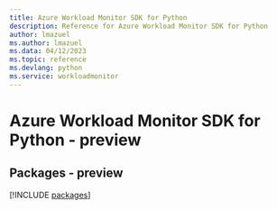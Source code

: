 ```yaml
---
title: Azure Workload Monitor SDK for Python
description: Reference for Azure Workload Monitor SDK for Python
author: lmazuel
ms.author: lmazuel
ms.data: 04/12/2023
ms.topic: reference
ms.devlang: python
ms.service: workloadmonitor
---
```

# Azure Workload Monitor SDK for Python - preview
## Packages - preview
[!INCLUDE [packages](workload-monitor-index.md)]